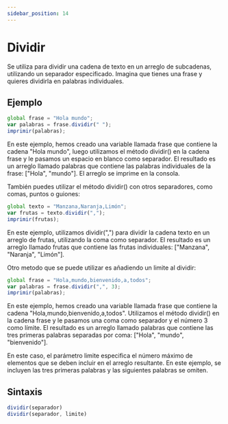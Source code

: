 ```yaml
---
sidebar_position: 14
---
```


# Dividir

Se utiliza para dividir una cadena de texto en un arreglo de subcadenas, utilizando un separador especificado. Imagina que tienes una frase y quieres dividirla en palabras individuales.

## Ejemplo

```js title="dividir.dummy"
global frase = "Hola mundo";
var palabras = frase.dividir(" ");
imprimir(palabras);
```
En este ejemplo, hemos creado una variable llamada frase que contiene la cadena "Hola mundo", luego utilizamos el método dividir() en la cadena frase y le pasamos un espacio en blanco como separador. El resultado es un arreglo llamado palabras que contiene las palabras individuales de la frase: ["Hola", "mundo"]. El arreglo se imprime en la consola.

También puedes utilizar el método dividir() con otros separadores, como comas, puntos o guiones:

```js title="dividir2.dummy"
global texto = "Manzana,Naranja,Limón";
var frutas = texto.dividir(",");
imprimir(frutas);
```
En este ejemplo, utilizamos dividir(",") para dividir la cadena texto en un arreglo de frutas, utilizando la coma como separador. El resultado es un arreglo llamado frutas que contiene las frutas individuales: ["Manzana", "Naranja", "Limón"].

Otro metodo que se puede utilizar es añadiendo un limite al dividir:

```js title="dividir2.dummy"
global frase = "Hola,mundo,bienvenido,a,todos";
var palabras = frase.dividir(",", 3);
imprimir(palabras);
```
En este ejemplo, hemos creado una variable llamada frase que contiene la cadena "Hola,mundo,bienvenido,a,todos". Utilizamos el método dividir() en la cadena frase y le pasamos una coma como separador y el número 3 como límite. El resultado es un arreglo llamado palabras que contiene las tres primeras palabras separadas por coma: ["Hola", "mundo", "bienvenido"].

En este caso, el parámetro limite especifica el número máximo de elementos que se deben incluir en el arreglo resultante. En este ejemplo, se incluyen las tres primeras palabras y las siguientes palabras se omiten.

## Sintaxis
```js
dividir(separador)
dividir(separador, limite)
```
